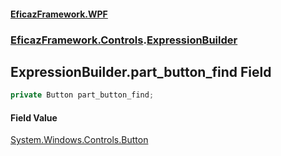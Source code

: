 #### [EficazFramework.WPF](EficazFrameworkWPF.md 'EficazFramework WPF')
### [EficazFramework.Controls](EficazFrameworkWPF.md#EficazFramework.Controls 'EficazFramework.Controls').[ExpressionBuilder](EficazFramework.Controls/ExpressionBuilder.md 'EficazFramework.Controls.ExpressionBuilder')

## ExpressionBuilder.part_button_find Field

```csharp
private Button part_button_find;
```

#### Field Value
[System.Windows.Controls.Button](https://docs.microsoft.com/en-us/dotnet/api/System.Windows.Controls.Button 'System.Windows.Controls.Button')